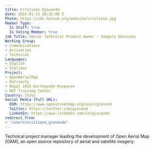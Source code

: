 ```yaml
---
title: Cristiano Giovando
date: 2015-01-21 20:32:00 Z
Photo: https://cdn.hotosm.org/website/cristiano.jpg
Member Type:
  Is Staff: true
  Is Voting Member: true
Job Title: Senior Technical Product Owner - Imagery Services
Working Group:
- Communications
- Activation
- Technical
Languages:
- English
- Italiano
Project:
- OpenAerialMap
- Outreachy
- Nepal 2015 Earthquake Response
- HOT Training Center
Country: Italy
Social Media (Full URL):
  OSM: https://www.openstreetmap.org/user/giovand
  Twitter: https://twitter.com/giovand
  LinkedIn: https://www.linkedin.com/in/giovando
redirect_from:
- "/users/cristiano_giovando"
---
```


<p>Technical project manager leading the development of Open Aerial Map (OAM), an open source repository of aerial and satellite imagery.</p>
